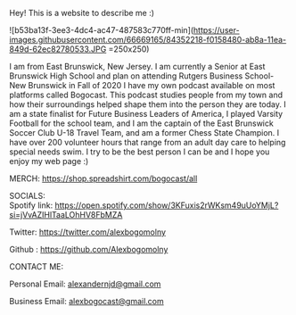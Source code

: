 
Hey! This is a website to describe me :)

 ![b53ba13f-3ee3-4dc4-ac47-487583c770ff-min](https://user-images.githubusercontent.com/66669165/84352218-f0158480-ab8a-11ea-849d-62ec82780533.JPG =250x250) 

I am from East Brunswick, New Jersey.
I am currently a Senior at East Brunswick High School and plan on attending Rutgers Business School- New Brunswick in Fall of 2020
I have my own podcast available on most platforms called Bogocast.
This podcast studies people from my town and how their surroundings helped shape them into the person they are today.
I am a state finalist for Future Business Leaders of America, I played Varsity Football for the school team, and I am the captain of the East Brunswick Soccer Club U-18 Travel Team, and am a former Chess State Champion. 
I have over 200 volunteer hours that range from an adult day care to helping special needs swim.
I try to be the best person I can be and I hope you enjoy my web page :)
  
  
MERCH: 
https://shop.spreadshirt.com/bogocast/all

SOCIALS:  
Spotify link: 
https://open.spotify.com/show/3KFuxis2rWKsm49uUoYMjL?si=jVvAZIHlTaaLOhHV8FbMZA

Twitter: 
https://twitter.com/alexbogomolny

Github :
https://github.com/Alexbogomolny

CONTACT ME:

Personal Email: 
alexandernjd@gmail.com

Business Email: 
alexbogocast@gmail.com
